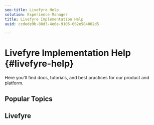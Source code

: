 ```yaml
---
seo-title: Livefyre Help
solution: Experience Manager
title: Livefyre Implementation Help
uuid: ccdede9b-88d3-4e6e-9105-662e984002d5

---
```


# Livefyre Implementation Help {#livefyre-help}

Here you'll find docs, tutorials, and best practices for our product and platform.

<!-- Hannah, please edit this links for the implementation guide. Make it clearer that there are 2 guides. -->

## Popular Topics

<!--
* [Getting Started with Implementation](/help/implementation/c-getting-started/c-getting-started.md)
* [About Livefyre](c-product.md#c_product)
  Use Livefyre Studio to manage Apps, Users, and Content.  
* [Working with Apps](c-about-apps/c-about-apps.md#c_about_apps)
  Create and publish Livefyre Apps (Including Comments)
* [Using Livefyre with AEM](https://helpx.adobe.com/experience-manager/6-3/sites/administering/using/livefyre.html)
  Learn how Livefyre works with AEM
-->

## Livefyre

<!--
* [Product](c-product.md#c_product)
  Product Help for Livefyre
    
* [API Docs](https://api.livefyre.com)
  API Documentation for Livefyre
    
* [Release Notes](c-rn/c-rn.md#c_rn)
  Release Notes for Livefyre
    
* [AEM Documentation](https://docs.adobe.com/content/docs/en/aem/6-3.html)
  AEM Documentation
-->
